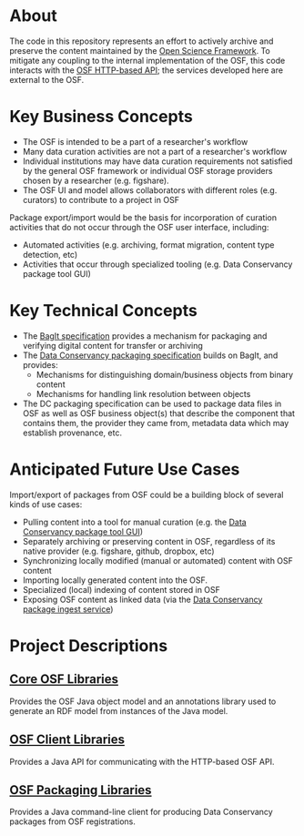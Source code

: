 # About

The code in this repository represents an effort to actively archive and preserve the content maintained by the [Open Science Framework][osf-home].  To mitigate any coupling to the internal implementation of the OSF, this code interacts with the [OSF HTTP-based API][osf-api]; the services developed here are external to the OSF.

# Key Business Concepts 

* The OSF is intended to be a part of a researcher's workflow
* Many data curation activities are not a part of a researcher's workflow
* Individual institutions may have data curation requirements not satisfied by the general OSF framework or individual OSF storage providers chosen by a researcher (e.g. figshare).
* The OSF UI and model allows collaborators with different roles (e.g. curators) to contribute to a project in OSF

Package export/import would be the basis for incorporation of curation activities that do not occur through the OSF user interface, including:

* Automated activities (e.g. archiving, format migration, content type detection, etc)
* Activities that occur through specialized tooling (e.g. Data Conservancy package tool GUI)

# Key Technical Concepts

* The [BagIt specification][bagit-spec] provides a mechanism for packaging and verifying digital content for transfer or archiving
* The [Data Conservancy packaging specification][dc-packaging-spec] builds on BagIt, and provides:
  * Mechanisms for distinguishing domain/business objects from binary content
  * Mechanisms for handling link resolution between objects
* The DC packaging specification can be used to package data files in OSF as well as OSF business object(s) that describe the component that contains them, the provider they came from, metadata data which may establish provenance, etc.

# Anticipated Future Use Cases

Import/export of packages from OSF could be a building block of several kinds of use cases:
* Pulling content into a tool for manual curation (e.g. the [Data Conservancy package tool GUI][dc-ptg])
* Separately archiving or preserving content in OSF, regardless of its native provider (e.g. figshare, github, dropbox, etc)
* Synchronizing locally modified (manual or automated) content with OSF content
* Importing locally generated content into the OSF.
* Specialized (local) indexing of content stored in OSF
* Exposing OSF content as linked data (via the [Data Conservancy package ingest service][dc-pis])

# Project Descriptions

## [Core OSF Libraries](osf-core/)

Provides the OSF Java object model and an annotations library used to generate an RDF model from instances of the Java model.

## [OSF Client Libraries](osf-client/)

Provides a Java API for communicating with the HTTP-based OSF API.

## [OSF Packaging Libraries](osf-packager/)

Provides a Java command-line client for producing Data Conservancy packages from OSF registrations.


[dc-packaging-spec]: http://dataconservancy.github.io/dc-packaging-spec/dc-packaging-spec-1.0.html "Data Conservancy Packaging Specification"
[dc-ptg]: https://github.com/DataConservancy/dcs-packaging-tool "Data Conservancy Package Tool GUI"
[dc-pis]: https://github.com/DataConservancy/dcs-package-ingest "Data Conservancy Package Ingest Tool"
[overview-img]: https://github.com/DataConservancy/osf-packaging/blob/master/src/site/resources/images/osf-package-ingest.png "OSF Packaging Overview"
[osf-api]: https://api.osf.io/v2/ "OSF v2 API"
[bagit-spec]: https://tools.ietf.org/html/draft-kunze-bagit-14 "IETF BagIt Draft Specification"
[osf-home]: http://osf.io "Open Science Framework homepage"